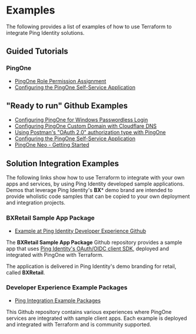 # Examples

The following provides a list of examples of how to use Terraform to integrate Ping Identity solutions.

## Guided Tutorials

### PingOne

* [PingOne Role Permission Assignment](./pingone/role-assignment)
* [Configuring the PingOne Self-Service Application](./pingone/configuring-the-pingone-self-service-application)

## "Ready to run" Github Examples

* [Configuring PingOne for Windows Passwordless Login](https://github.com/pingidentity/terraform-docs/tree/main/examples/pingone-workforce-windows-passwordless-login)
* [Configuring PingOne Custom Domain with Cloudflare DNS](https://github.com/pingidentity/terraform-docs/tree/main/examples/pingone-custom-domain-with-cloudflare-dns)
* [Using Postman's "OAuth 2.0" authorization type with PingOne](https://github.com/pingidentity/terraform-docs/tree/main/examples/pingone-postman-oauth2-integration)
* [Configuring the PingOne Self-Service Application](https://github.com/pingidentity/terraform-docs/tree/main/examples/pingone-configuring-the-self-service-application)
* [PingOne Neo - Getting Started](https://github.com/pingidentity/terraform-docs/tree/main/examples/pingone-neo-getting-started)

## Solution Integration Examples

The following links show how to use Terraform to integrate with your own apps and services, by using Ping Identity developed sample applications.  Demos that leverage Ping Identity's **BX*** demo brand are intended to provide wholistic code samples that can be copied to your own deployment and integration projects.

### BXRetail Sample App Package

* [Example at Ping Identity Developer Experience Github](https://github.com/pingidentity-developers-experience/ping-p1-terraform-sample-apps/tree/main/BXRetail-Terraform-pkg)

The **BXRetail Sample App Package** Github repository provides a sample app that uses [Ping Identity's OAuth/OIDC client SDK](https://github.com/pingidentity-developers-experience/ping-oidc-client-sdk), deployed and integrated with PingOne with Terraform.

The application is delivered in Ping Identity's demo branding for retail, called **BXRetail**.

### Developer Experience Example Packages

* [Ping Integration Example Packages](https://github.com/pingidentity-developers-experience/ping-integration-example-packages)

This Github repository contains various experiences where PingOne services are integrated with sample client apps. Each example is deployed and integrated with Terraform and is community supported. 